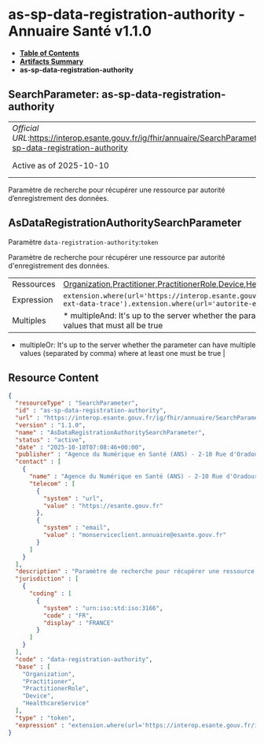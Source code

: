 # as-sp-data-registration-authority - Annuaire Santé v1.1.0

* [**Table of Contents**](toc.md)
* [**Artifacts Summary**](artifacts.md)
* **as-sp-data-registration-authority**

## SearchParameter: as-sp-data-registration-authority 

| | |
| :--- | :--- |
| *Official URL*:https://interop.esante.gouv.fr/ig/fhir/annuaire/SearchParameter/as-sp-data-registration-authority | *Version*:1.1.0 |
| Active as of 2025-10-10 | *Computable Name*:AsDataRegistrationAuthoritySearchParameter |

 
Paramètre de recherche pour récupérer une ressource par autorité d’enregistrement des données. 

## AsDataRegistrationAuthoritySearchParameter

Paramètre `data-registration-authority`:`token`

Paramètre de recherche pour récupérer une ressource par autorité d'enregistrement des données.

| | |
| :--- | :--- |
| Ressources | [Organization](http://hl7.org/fhir/R4/organization.html),[Practitioner](http://hl7.org/fhir/R4/practitioner.html),[PractitionerRole](http://hl7.org/fhir/R4/practitionerrole.html),[Device](http://hl7.org/fhir/R4/device.html),[HealthcareService](http://hl7.org/fhir/R4/healthcareservice.html) |
| Expression | `extension.where(url='https://interop.esante.gouv.fr/ig/fhir/annuaire/StructureDefinition/as-ext-data-trace').extension.where(url='autorite-enregistrement').value` |
| Multiples | * multipleAnd: It's up to the server whether the parameter may repeat in order to specify multiple values that must all be true
* multipleOr: It's up to the server whether the parameter can have multiple values (separated by comma) where at least one must be true
 |



## Resource Content

```json
{
  "resourceType" : "SearchParameter",
  "id" : "as-sp-data-registration-authority",
  "url" : "https://interop.esante.gouv.fr/ig/fhir/annuaire/SearchParameter/as-sp-data-registration-authority",
  "version" : "1.1.0",
  "name" : "AsDataRegistrationAuthoritySearchParameter",
  "status" : "active",
  "date" : "2025-10-10T07:08:46+00:00",
  "publisher" : "Agence du Numérique en Santé (ANS) - 2-10 Rue d'Oradour-sur-Glane, 75015 Paris",
  "contact" : [
    {
      "name" : "Agence du Numérique en Santé (ANS) - 2-10 Rue d'Oradour-sur-Glane, 75015 Paris",
      "telecom" : [
        {
          "system" : "url",
          "value" : "https://esante.gouv.fr"
        },
        {
          "system" : "email",
          "value" : "monserviceclient.annuaire@esante.gouv.fr"
        }
      ]
    }
  ],
  "description" : "Paramètre de recherche pour récupérer une ressource par autorité d'enregistrement des données.",
  "jurisdiction" : [
    {
      "coding" : [
        {
          "system" : "urn:iso:std:iso:3166",
          "code" : "FR",
          "display" : "FRANCE"
        }
      ]
    }
  ],
  "code" : "data-registration-authority",
  "base" : [
    "Organization",
    "Practitioner",
    "PractitionerRole",
    "Device",
    "HealthcareService"
  ],
  "type" : "token",
  "expression" : "extension.where(url='https://interop.esante.gouv.fr/ig/fhir/annuaire/StructureDefinition/as-ext-data-trace').extension.where(url='autorite-enregistrement').value"
}

```
